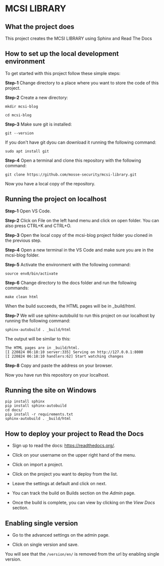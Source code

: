 # MCSI LIBRARY



## What the project does

This project creates the MCSI LIBRARY using Sphinx and Read The Docs

## How to set up the local development environment

To get started with this project follow these simple steps:

**Step-1** Change directory to a place where you want to store the code of this project.

**Step-2** Create a new directory:

`mkdir mcsi-blog`

`cd mcsi-blog`

**Step-3** Make sure git is installed:

`git --version`

If you don't have git dyou can download it running the following command:

`sudo apt install git`

**Step-4** Open a terminal and clone this repository with the following command:

`git clone https://github.com/mosse-security/mcsi-library.git`


Now you have a local copy of the repository.


## Running the project on localhost


**Step-1** Open VS Code.

**Step-2** Click on File on the left hand menu and click on open folder. You can also press CTRL+K and CTRL+O.

**Step-3** Open the local copy of the mcsi-blog project folder you cloned in the previous step.

**Step-4** Open a new terminal in the VS Code and make sure you are in the mcsi-blog folder.

**Step-5** Activate the environment with the following command:

`source env8/bin/activate`

**Step-6** Change directory to the docs folder and run the following commands:

`make clean html`

When the build succeeds, the HTML pages will be in _build/html. 

**Step-7** We will use sphinx-autobuild to run this project on our localhost by running the following command:

`sphinx-autobuild . _build/html`

The output will be similar to this:

```
The HTML pages are in _build/html.
[I 220824 06:18:10 server:335] Serving on http://127.0.0.1:8000
[I 220824 06:18:10 handlers:62] Start watching changes
```

**Step-8** Copy and paste the address on your browser.

Now you have run this repository on your localhost.

## Running the site on Windows

```
pip install sphinx
pip install sphinx-autobuild
cd docs/
pip install -r requirements.txt
sphinx-autobuild . _build/html
```

## How to deploy your project to Read the Docs


* Sign up to read the docs: https://readthedocs.org/.

* Click on your username on the upper right hand of the menu.

* Click on import a project.

* Click on the project you want to deploy from the list.

* Leave the settings at default and click on next.

* You can track the build on Builds section on the *Admin* page.

* Once the build is complete, you can view by clicking on the *View Docs* section.

## Enabling single version

* Go to the advanced settings on the admin page.

* Click on single version and save. 

You will see that the `/version/en/` is removed from the url by enabling single version.






